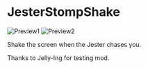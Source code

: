 # JesterStompShake
![Preview1](https://i.imgur.com/VvjHQxv.gif)
![Preview2](https://i.imgur.com/IxvspXL.gif)


Shake the screen when the Jester chases you.

Thanks to Jelly-Ing for testing mod.
